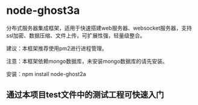 # node-ghost3a

分布式服务器集成框架，适用于快速搭建web服务器、websocket服务器，支持ssl加密、数据压缩、文件上传，可扩展性强，轻量级整合。

建议：本框架推荐使用pm2进行进程管理。

注意：本框架依赖mongo数据库，未安装mongo数据库的请先安装。

安装：npm install node-ghost2a

## 通过本项目test文件中的测试工程可快速入门











